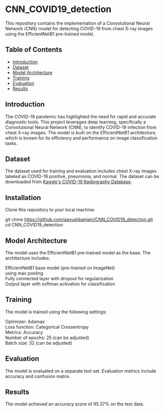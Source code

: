 # CNN_COVID19_detection
This repository contains the implementation of a Convolutional Neural Network (CNN) model for detecting COVID-19 from chest X-ray images using the EfficientNetB1 pre-trained model.


## Table of Contents

- [Introduction](#introduction)
- [Dataset](#dataset)
- [Model Architecture](#model-architecture)
- [Training](#training)
- [Evaluation](#evaluation)
- [Results](#results)


## Introduction

The COVID-19 pandemic has highlighted the need for rapid and accurate diagnostic tools. This project leverages deep learning, specifically a Convolutional Neural Network (CNN), to identify COVID-19 infection from chest X-ray images. The model is built on the EfficientNetB1 architecture, which is known for its efficiency and performance on image classification tasks.

## Dataset

The dataset used for training and evaluation includes chest X-ray images labeled as COVID-19 positive, pneumonia, and normal. The dataset can be downloaded from [Kaggle's COVID-19 Radiography Database](https://www.kaggle.com/tawsifurrahman/covid19-radiography-database).

## Installation

Clone this repository to your local machine:


git clone https://github.com/aayushkanjani/CNN_COVID19_detection.git <br>
cd CNN_COVID19_detection

## Model Architecture
The model uses the EfficientNetB1 pre-trained model as the base. The architecture includes:

EfficientNetB1 base model (pre-trained on ImageNet)<br>
using max pooling <br>
Fully connected layer with dropout for regularization <br>
Output layer with softmax activation for classification <br>


## Training
The model is trained using the following settings:

Optimizer: Adamax <br>
Loss function: Categorical Crossentropy <br>
Metrics: Accuracy <br>
Number of epochs: 25 (can be adjusted) <br>
Batch size: 32 (can be adjusted)

## Evaluation
The model is evaluated on a separate test set. Evaluation metrics include accuracy and confusion matrix.

## Results
The model achieved an accuracy score of 95.37% on the test data.

